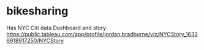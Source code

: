 # bikesharing

Has NYC Citi data Dashboard and story
https://public.tableau.com/app/profile/jordan.bradburne/viz/NYCStory_16326918917250/NYCStory
